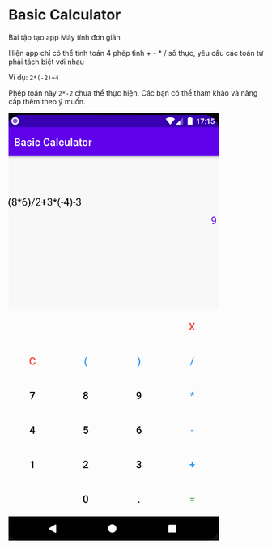 # Basic Calculator
Bài tập tạo app Máy tính đơn giản

Hiện app chỉ có thể tính toán 4 phép tình + - * / số thực, yêu cầu các toán tử phải tách biệt với nhau

Ví dụ: `2*(-2)+4`

Phép toán này `2*-2` chưa thể thực hiện. Các bạn có thể tham khảo và nâng cấp thêm theo ý muốn.

![](https://github.com/VinhVIP/BasicCalculator/blob/master/demo_basic_calculator.png)
